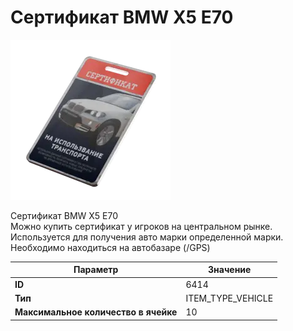 # Сертификат BMW X5 E70

![Item Image](../img/6414.webp?raw=true)

Сертификат BMW X5 E70<br>Можно купить сертификат у игроков на центральном рынке.<br>Используется для получения авто марки определенной марки.<br>Необходимо находиться на автобазаре (/GPS)


| Параметр | Значение |
|----------|----------|
| **ID** | 6414 |
| **Тип** | ITEM_TYPE_VEHICLE |
| **Максимальное количество в ячейке** | 10 |

